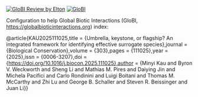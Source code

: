 [![GloBI Review by Elton](../../actions/workflows/review.yml/badge.svg)](../../actions/workflows/review.yml) [![GloBI](https://api.globalbioticinteractions.org/interaction.svg?accordingTo=globi:globalbioticinteractions/kau2025&refutes=true&refutes=false)](https://globalbioticinteractions.org/?accordingTo=globi:globalbioticinteractions/kau2025)

Configuration to help Global Biotic Interactions (GloBI, https://globalbioticinteractions.org) index: 

@article{KAU2025111025,title = {Umbrella, keystone, or flagship? An integrated framework for identifying effective surrogate species},journal = {Biological Conservation},volume = {303},pages = {111025},year = {2025},issn = {0006-3207},doi = {https://doi.org/10.1016/j.biocon.2025.111025},author = {Minyi Kau and Byron V. Weckworth and Sheng Li and Mathias M. Pires and Daiying Jin and Michela Pacifici and Carlo Rondinini and Luigi Boitani and Thomas M. McCarthy and Zhi Lu and George B. Schaller and Steven R. Beissinger and Juan Li}}